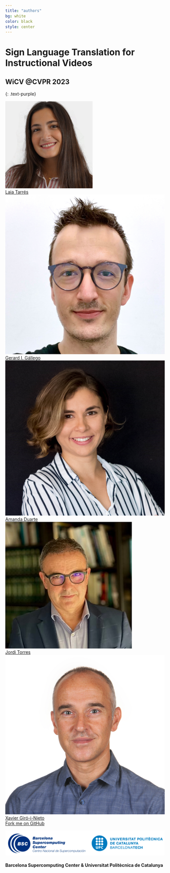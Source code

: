 ```yaml
---
title: "authors"
bg: white
color: black
style: center
---
```


# Sign Language Translation for Instructional Videos
## WiCV @CVPR 2023
{: .text-purple}

<div class="author">
    <a href="https://laiatarres.github.io/" target="_blank">
      <div class="authorphoto"><img src="./assets/laia.png"></div>
      <div>Laia Tarrés</div>
    </a>
</div>
<div class="author">
    <a href="https://directori.upc.edu/directori/dadesPersona.jsp?id=1193897" target="_blank">
      <div class="authorphoto"><img src="./assets/gerard.jpg"></div>
      <div>Gerard I. Gállego</div>
    </a>
</div>
<div class="author">
    <a href="http://amandaduarte.com.br/" target="_blank">
      <div class="authorphoto"><img src="./assets/amanda.jpg"></div>
      <div>Amanda Duarte</div>
    </a>
</div>
<div class="author">
    <a href="https://https://torres.ai/" target="_blank">
      <div class="authorphoto"><img src="./assets/jordi.jpg"></div>
      <div>Jordi Torres</div>
    </a>
</div>
<div class="author">
    <a href="https://imatge.upc.edu/web/people/xavier-giro" target="_blank">
      <div class="authorphoto"><img src="./assets/xavi.jpeg"></div>
      <div>Xavier Giró-i-Nieto</div>
    </a>
</div>

<span id="forkongithub">
  <a href="{{ site.source_link }}" class="bg-blue">
    Fork me on GitHub
  </a>
</span>


![bsc-logo](./assets/logos.png)

#### Barcelona Supercomputing Center & Universitat Politècnica de Catalunya
